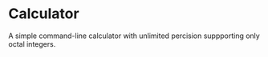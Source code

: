 # Calculator

A simple command-line calculator with unlimited percision suppporting only octal integers.
